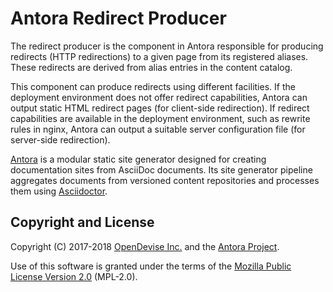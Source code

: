 # Antora Redirect Producer

The redirect producer is the component in Antora responsible for producing redirects (HTTP redirections) to a given page from its registered aliases.
These redirects are derived from alias entries in the content catalog.

This component can produce redirects using different facilities.
If the deployment environment does not offer redirect capabilities, Antora can output static HTML redirect pages (for client-side redirection).
If redirect capabilities are available in the deployment environment, such as rewrite rules in nginx, Antora can output a suitable server configuration file (for server-side redirection).

[Antora](https://antora.org) is a modular static site generator designed for creating documentation sites from AsciiDoc documents.
Its site generator pipeline aggregates documents from versioned content repositories and processes them using [Asciidoctor](https://asciidoctor.org).

## Copyright and License

Copyright (C) 2017-2018 [OpenDevise Inc.](https://opendevise.com) and the [Antora Project](https://antora.org).

Use of this software is granted under the terms of the [Mozilla Public License Version 2.0](https://www.mozilla.org/en-US/MPL/2.0/) (MPL-2.0).
